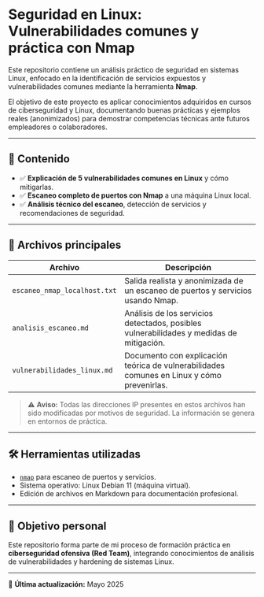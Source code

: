 # Seguridad en Linux: Vulnerabilidades comunes y práctica con Nmap

Este repositorio contiene un análisis práctico de seguridad en sistemas Linux, enfocado en la identificación de servicios expuestos y vulnerabilidades comunes mediante la herramienta **Nmap**.

El objetivo de este proyecto es aplicar conocimientos adquiridos en cursos de ciberseguridad y Linux, documentando buenas prácticas y ejemplos reales (anonimizados) para demostrar competencias técnicas ante futuros empleadores o colaboradores.

---

## 🧪 Contenido

- ✅ **Explicación de 5 vulnerabilidades comunes en Linux** y cómo mitigarlas.
- ✅ **Escaneo completo de puertos con Nmap** a una máquina Linux local.
- ✅ **Análisis técnico del escaneo**, detección de servicios y recomendaciones de seguridad.

---

## 📂 Archivos principales

| Archivo                       | Descripción |
|------------------------------|-------------|
| `escaneo_nmap_localhost.txt` | Salida realista y anonimizada de un escaneo de puertos y servicios usando Nmap. |
| `analisis_escaneo.md`        | Análisis de los servicios detectados, posibles vulnerabilidades y medidas de mitigación. |
| `vulnerabilidades_linux.md`  | Documento con explicación teórica de vulnerabilidades comunes en Linux y cómo prevenirlas. |

> ⚠️ **Aviso:** Todas las direcciones IP presentes en estos archivos han sido modificadas por motivos de seguridad. La información se genera en entornos de práctica.

---

## 🛠️ Herramientas utilizadas

- [`nmap`](https://nmap.org/) para escaneo de puertos y servicios.
- Sistema operativo: Linux Debian 11 (máquina virtual).
- Edición de archivos en Markdown para documentación profesional.

---

## 🎯 Objetivo personal

Este repositorio forma parte de mi proceso de formación práctica en **ciberseguridad ofensiva (Red Team)**, integrando conocimientos de análisis de vulnerabilidades y hardening de sistemas Linux.

---

📅 **Última actualización:** Mayo 2025
